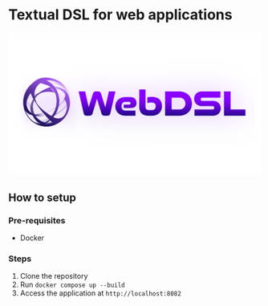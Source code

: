 # Textual DSL for web applications

<img src="./web_dsl/assets/web_dsl_logo_3.png" alt="web-dsl" width="550px"/>

## How to setup

### Pre-requisites

-   Docker

### Steps

1. Clone the repository
2. Run `docker compose up --build`
3. Access the application at `http://localhost:8082`
